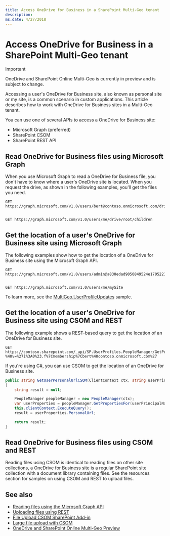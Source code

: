 ```yaml
---
title: Access OneDrive for Business in a SharePoint Multi-Geo tenant
description: 
ms.date: 4/27/2018
---
```


# Access OneDrive for Business in a SharePoint Multi-Geo tenant

> [!IMPORTANT] 
> OneDrive and SharePoint Online Multi-Geo is currently in preview and is subject to change.

Accessing a user's OneDrive for Business site, also known as personal site or my site, is a common scenario in custom applications. This article describes how to work with OneDrive for Business sites in a Multi-Geo tenant.

You can use one of several APIs to access a OneDrive for Business site:

- Microsoft Graph (preferred)
- SharePoint CSOM 
- SharePoint REST API


## Read OneDrive for Business files using Microsoft Graph
When you use Microsoft Graph to read a OneDrive for Business file, you don't have to know where a user's OneDrive site is located. When you request the drive, as shown in the following examples, you'll get the files you need. 

```
GET https://graph.microsoft.com/v1.0/users/bert@contoso.onmicrosoft.com/drive/root/children


GET https://graph.microsoft.com/v1.0/users/me/drive/root/children
```

## Get the location of a user's OneDrive for Business site using Microsoft Graph
The following examples show how to get the location of a OneDrive for Business site using the Microsoft Graph API.

```
GET https://graph.microsoft.com/v1.0/users/admin@a830edad9050849524e17052212.onmicrosoft.com/mySite


GET https://graph.microsoft.com/v1.0/users/me/mySite
```

To learn more, see the [MultiGeo.UserProfileUpdates](https://github.com/SharePoint/PnP/tree/dev/Samples/MultiGeo.UserProfileUpdates) sample.

## Get the location of a user's OneDrive for Business site using CSOM and REST
The following example shows a REST-based query to get the location of an OneDrive for Business site.

```
GET https://contoso.sharepoint.com/_api/SP.UserProfiles.PeopleManager/GetPropertiesFor(accountName=@v)/PersonalUrl?%40v=%27i%3A0%23.f%7Cmembership%7Cbert%40contoso.onmicrosoft.com%27
```

If you're using C#, you can use CSOM to get the location of an OneDrive for Business site.

```csharp
public string GetUserPersonalUrlCSOM(ClientContext ctx, string userPrincipalName)
{
    string result = null;

    PeopleManager peopleManager = new PeopleManager(ctx);
    var userProperties = peopleManager.GetPropertiesFor(userPrincipalName);
    this.clientContext.ExecuteQuery();
    result = userProperties.PersonalUrl;

    return result;
}
```

## Read OneDrive for Business files using CSOM and REST

Reading files using CSOM is identical to reading files on other site collections, a OneDrive for Business site is a regular SharePoint site collection with a document library containing files. See the resources section for samples on using CSOM and REST to upload files.

## See also

- [Reading files using the Microsoft Graph API](https://developer.microsoft.com/en-us/graph/docs/api-reference/v1.0/api/item_list_children)
- [Uploading files using REST](https://github.com/SharePoint/PnP/tree/master/Samples/Core.RestFileUpload)
- [File Upload CSOM SharePoint Add-in](https://github.com/SharePoint/PnP/tree/master/Samples/Core.FileUpload)
- [Large file upload with CSOM](https://github.com/SharePoint/PnP/tree/master/Samples/Core.LargeFileUpload)
- [OneDrive and SharePoint Online Multi-Geo Preview](multigeo-introduction.md)

